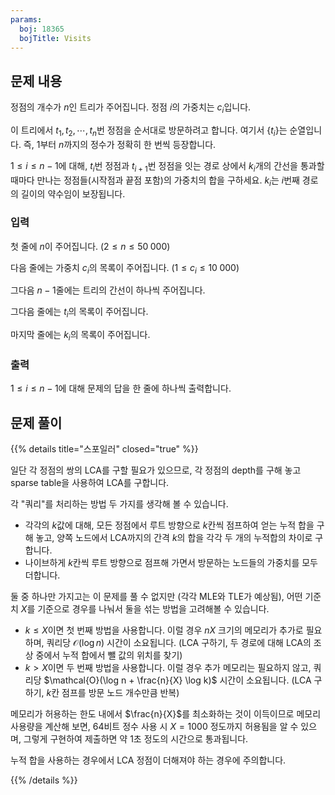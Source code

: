 ```yaml
---
params:
  boj: 18365
  bojTitle: Visits
---
```


## 문제 내용

정점의 개수가 $n$인 트리가 주어집니다. 정점 $i$의 가중치는 $c_i$입니다.

이 트리에서 $t_1, t_2, \cdots, t_n$번 정점을 순서대로 방문하려고 합니다. 여기서 $\{t_i\}$는 순열입니다. 즉, 1부터 $n$까지의 정수가 정확히 한 번씩 등장합니다.

$1 \le i \le n - 1$에 대해, $t_i$번 정점과 $t_{i+1}$번 정점을 잇는 경로 상에서 $k_i$개의 간선을 통과할 때마다 만나는 정점들(시작점과 끝점 포함)의 가중치의 합을 구하세요. $k_i$는 $i$번째 경로의 길이의 약수임이 보장됩니다.

### 입력

첫 줄에 $n$이 주어집니다. ($2 \le n \le 50\;000$)

다음 줄에는 가중치 $c_i$의 목록이 주어집니다. ($1 \le c_i \le 10\;000$)

그다음 $n-1$줄에는 트리의 간선이 하나씩 주어집니다.

그다음 줄에는 $t_i$의 목록이 주어집니다.

마지막 줄에는 $k_i$의 목록이 주어집니다.

### 출력

$1 \le i \le n-1$에 대해 문제의 답을 한 줄에 하나씩 출력합니다.

## 문제 풀이

{{% details title="스포일러" closed="true" %}}

일단 각 정점의 쌍의 LCA를 구할 필요가 있으므로, 각 정점의 depth를 구해 놓고 sparse table을 사용하여 LCA를 구합니다.

각 "쿼리"를 처리하는 방법 두 가지를 생각해 볼 수 있습니다.

* 각각의 $k$값에 대해, 모든 정점에서 루트 방향으로 $k$칸씩 점프하여 얻는 누적 합을 구해 놓고, 양쪽 노드에서 LCA까지의 간격 $k$의 합을 각각 두 개의 누적합의 차이로 구합니다.
* 나이브하게 $k$칸씩 루트 방향으로 점프해 가면서 방문하는 노드들의 가중치를 모두 더합니다.

둘 중 하나만 가지고는 이 문제를 풀 수 없지만 (각각 MLE와 TLE가 예상됨), 어떤 기준치 $X$를 기준으로 경우를 나눠서 둘을 섞는 방법을 고려해볼 수 있습니다.

* $k \le X$이면 첫 번째 방법을 사용합니다. 이럴 경우 $nX$ 크기의 메모리가 추가로 필요하며, 쿼리당 $\mathcal{O}(\log n)$ 시간이 소요됩니다. (LCA 구하기, 두 경로에 대해 LCA의 조상 중에서 누적 합에서 뺄 값의 위치를 찾기)
* $k > X$이면 두 번째 방법을 사용합니다. 이럴 경우 추가 메모리는 필요하지 않고, 쿼리당 $\mathcal{O}(\log n + \frac{n}{X} \log k)$ 시간이 소요됩니다. (LCA 구하기, $k$칸 점프를 방문 노드 개수만큼 반복)

메모리가 허용하는 한도 내에서 $\frac{n}{X}$를 최소화하는 것이 이득이므로 메모리 사용량을 계산해 보면, 64비트 정수 사용 시 $X = 1000$ 정도까지 허용됨을 알 수 있으며, 그렇게 구현하여 제출하면 약 1초 정도의 시간으로 통과됩니다.

누적 합을 사용하는 경우에서 LCA 정점이 더해져야 하는 경우에 주의합니다.

{{% /details %}}
